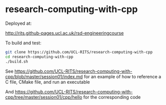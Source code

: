 research-computing-with-cpp
===========================

Deployed at:

http://rits.github-pages.ucl.ac.uk/rsd-engineeringcourse

To build and test:

``` bash
git clone https://github.com/UCL-RITS/research-computing-with-cpp
cd research-computing-with-cpp
./build.sh
```

See https://github.com/UCL-RITS/research-computing-with-cpp/blob/master/session01/index.md for an example of how to reference a C file, CMake file, and run an executable

And https://github.com/UCL-RITS/research-computing-with-cpp/tree/master/session01/cpp/hello
for the corresponding code
